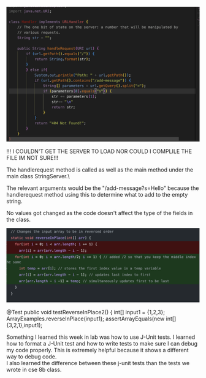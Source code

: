 ![Image](img11.png)

!!! I COULDN'T GET THE SERVER TO LOAD NOR COULD I COMPLILE THE FILE IM NOT SURE!!!

The handlerequest method is called as well as the main method under the main class StringServer.\

The relevant arguments would be the  "/add-message?s=Hello" because the handlerequest method using this to determine what to add to the empty string. 

No values got changed as the code doesn't affect the type of the fields in the class. 


![Image](img12.png)



@Test
  public void testReverseInPlace2() {
    int[] input1 = {1,2,3};
    ArrayExamples.reverseInPlace(input1);
    assertArrayEquals(new int[]{3,2,1},input1);










Something I learned this week in lab was how to use J-Unit tests. 
I learned how to format a J-Unit test and how to write tests to make sure I can debug my code properly. 
This is extremely helpful because it shows a different way to debug code.  
I also learned the difference between these j-unit tests than the tests we wrote in cse 8b class.
